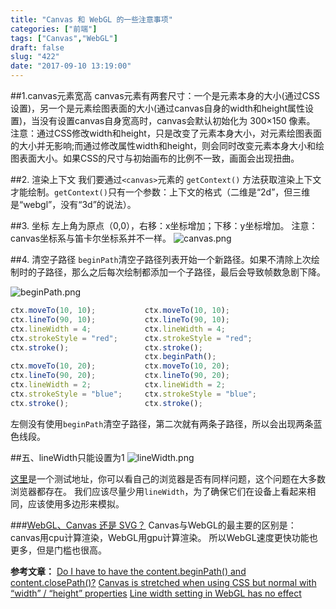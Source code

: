 ```yaml
---
title: "Canvas 和 WebGL 的一些注意事项"
categories: ["前端"]
tags: ["Canvas","WebGL"]
draft: false
slug: "422"
date: "2017-09-10 13:19:00"
---
```


##1.canvas元素宽高
canvas元素有两套尺寸：一个是元素本身的大小(通过CSS设置)，另一个是元素绘图表面的大小(通过canvas自身的width和height属性设置)，当没有设置canvas自身宽高时，canvas会默认初始化为 300×150 像素。
注意：通过CSS修改width和height，只是改变了元素本身大小，对元素绘图表面的大小并无影响;而通过修改属性width和height，则会同时改变元素本身大小和绘图表面大小。如果CSS的尺寸与初始画布的比例不一致，画面会出现扭曲。

##2. 渲染上下文
我们要通过`<canvas>`元素的 `getContext()` 方法获取渲染上下文才能绘制。`getContext()`只有一个参数：上下文的格式（二维是“2d”，但三维是“webgl”，没有“3d”的说法）。

##3. 坐标
左上角为原点（0,0），右移：x坐标增加；下移：y坐标增加。
注意：canvas坐标系与笛卡尔坐标系并不一样。
![canvas.png][1]

##4. 清空子路径
`beginPath`清空子路径列表开始一个新路径。如果不清除上次绘制时的子路径，那么之后每次绘制都添加一个子路径，最后会导致帧数急剧下降。

![beginPath.png][2]
```js
ctx.moveTo(10, 10);           ctx.moveTo(10, 10);
ctx.lineTo(90, 10);           ctx.lineTo(90, 10);
ctx.lineWidth = 4;            ctx.lineWidth = 4;
ctx.strokeStyle = "red";      ctx.strokeStyle = "red";
ctx.stroke();                 ctx.stroke();
                              ctx.beginPath();
ctx.moveTo(10, 20);           ctx.moveTo(10, 20);
ctx.lineTo(90, 20);           ctx.lineTo(90, 20);
ctx.lineWidth = 2;            ctx.lineWidth = 2;
ctx.strokeStyle = "blue";     ctx.strokeStyle = "blue";
ctx.stroke();                 ctx.stroke();
```
左侧没有使用`beginPath`清空子路径，第二次就有两条子路径，所以会出现两条蓝色线段。

##五、lineWidth只能设置为1
![lineWidth.png][3]

[这里][4]是一个测试地址，你可以看自己的浏览器是否有同样问题，这个问题在大多数浏览器都存在。
我们应该尽量少用`lineWidth`，为了确保它们在设备上看起来相同，应该使用多边形来模拟。

###[WebGL、Canvas 还是 SVG？][5]
Canvas与WebGL的最主要的区别是：canvas用cpu计算渲染，WebGL用gpu计算渲染。
所以WebGL速度更快功能也更多，但是门槛也很高。

**参考文章：**
[Do I have to have the content.beginPath() and content.closePath()?][6]
[Canvas is stretched when using CSS but normal with “width” / “height” properties][7]
[Line width setting in WebGL has no effect][8]


  [1]: https://img.zhangchen915.com/2017/09/842646587.png
  [2]: https://img.zhangchen915.com/2017/09/2147679425.png
  [3]: https://img.zhangchen915.com/2017/09/1614542632.png
  [4]: http://alteredqualia.com/tmp/webgl-linewidth-test/
  [5]: https://msdn.microsoft.com/zh-cn/library/dn265058%28v=vs.85%29.aspx?f=255&MSPPError=-2147217396
  [6]: http://%20https://stackoverflow.com/questions/22432036/do-i-have-to-have-the-content-beginpath-and-content-closepath
  [7]: https://stackoverflow.com/questions/2588181/canvas-is-stretched-when-using-css-but-normal-with-width-height-properties
  [8]: https://bugs.chromium.org/p/chromium/issues/detail?id=60124
